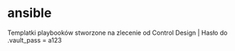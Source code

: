 # ansible

Templatki playbooków stworzone na zlecenie od Control Design
| Hasło do .vault_pass = a123

